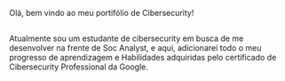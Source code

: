 Olá, bem vindo ao meu portifólio de Cibersecurity!
##
Atualmente sou um estudante de cibersecurity em busca de me desenvolver na frente de Soc Analyst, e aqui, adicionarei todo o meu progresso de aprendizagem e Habilidades adquiridas pelo certificado de Cibersecurity Professional da Google.
